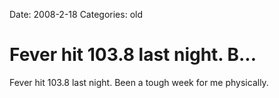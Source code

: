 Date: 2008-2-18
Categories: old

# Fever hit 103.8 last night.  B...

Fever hit 103.8 last night.  Been a tough week for me physically.
